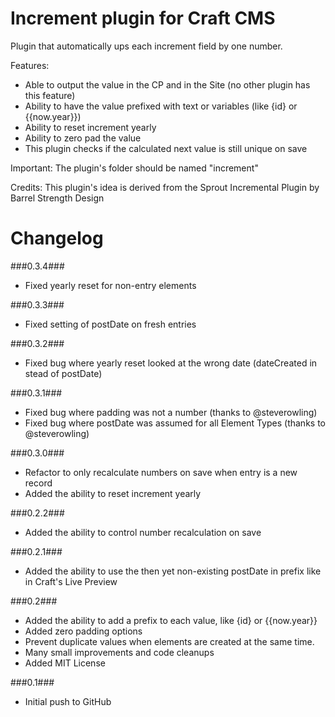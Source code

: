 Increment plugin for Craft CMS
=================

Plugin that automatically ups each increment field by one number.

Features:
- Able to output the value in the CP and in the Site (no other plugin has this feature)
- Ability to have the value prefixed with text or variables (like {id} or {{now.year}})
- Ability to reset increment yearly
- Ability to zero pad the value
- This plugin checks if the calculated next value is still unique on save

Important:
The plugin's folder should be named "increment"

Credits:
This plugin's idea is derived from the Sprout Incremental Plugin by Barrel Strength Design

Changelog
=================
###0.3.4###
- Fixed yearly reset for non-entry elements

###0.3.3###
- Fixed setting of postDate on fresh entries

###0.3.2###
- Fixed bug where yearly reset looked at the wrong date (dateCreated in stead of postDate)

###0.3.1###
- Fixed bug where padding was not a number (thanks to @steverowling)
- Fixed bug where postDate was assumed for all Element Types (thanks to @steverowling)

###0.3.0###
- Refactor to only recalculate numbers on save when entry is a new record
- Added the ability to reset increment yearly

###0.2.2###
- Added the ability to control number recalculation on save

###0.2.1###
- Added the ability to use the then yet non-existing postDate in prefix like in Craft's Live Preview

###0.2###
- Added the ability to add a prefix to each value, like {id} or {{now.year}}
- Added zero padding options
- Prevent duplicate values when elements are created at the same time.
- Many small improvements and code cleanups
- Added MIT License

###0.1###
- Initial push to GitHub

